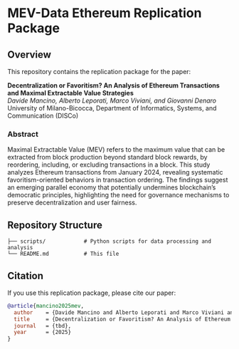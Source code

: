# MEV-Data Ethereum Replication Package

## Overview

This repository contains the replication package for the paper:

**Decentralization or Favoritism? An Analysis of Ethereum Transactions and Maximal Extractable Value Strategies**  
*Davide Mancino, Alberto Leporati, Marco Viviani, and Giovanni Denaro*  
University of Milano-Bicocca, Department of Informatics, Systems, and Communication (DISCo)

### Abstract

Maximal Extractable Value (MEV) refers to the maximum value that can be extracted from block production beyond standard block rewards, by reordering, including, or excluding transactions in a block. This study analyzes Ethereum transactions from January 2024, revealing systematic favoritism-oriented behaviors in transaction ordering. The findings suggest an emerging parallel economy that potentially undermines blockchain’s democratic principles, highlighting the need for governance mechanisms to preserve decentralization and user fairness.

## Repository Structure

```
├── scripts/            # Python scripts for data processing and analysis
└── README.md           # This file
```

## Citation

If you use this replication package, please cite our paper:

```bibtex
@article{mancino2025mev,
  author    = {Davide Mancino and Alberto Leporati and Marco Viviani and Giovanni Denaro},
  title     = {Decentralization or Favoritism? An Analysis of Ethereum Transactions and Maximal Extractable Value Strategies},
  journal   = {tbd},
  year      = {2025}
}
```
